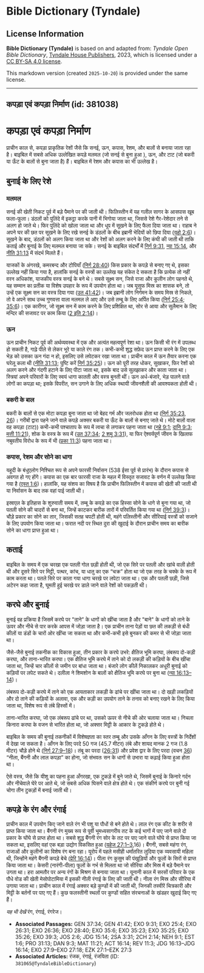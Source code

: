 # Bible Dictionary (Tyndale)

## License Information

**Bible Dictionary (Tyndale)** is based on and adapted from: _Tyndale Open Bible Dictionary_, [Tyndale House Publishers](https://tyndaleopenresources.com/), 2023, which is licensed under a [CC BY-SA 4.0 license](https://creativecommons.org/licenses/by-sa/4.0/legalcode.en).

This markdown version (created `2025-10-20`) is provided under the same license.



--------------------------------

## कपड़ा एवं कपड़ा निर्माण (id: 381038)

कपड़ा एवं कपड़ा निर्माण
=======================

प्राचीन काल से, कपड़ा प्राकृतिक रेशों जैसे कि सनई, ऊन, कपास, रेशम, और बालों से बनाया जाता रहा है। बाइबिल में सबसे अधिक उल्लेखित कपड़े मलमल (जो सनई से बुना हुआ ), ऊन, और टाट (जो बकरी या ऊँट के बालों से बुना जाता है) हैं। बाइबिल में रेशम और कपास का भी उल्लेख है।

बुनाई के लिए रेशे
-----------------

### मलमल

सनई की खेती निकट पूर्व में बड़े पैमाने पर की जाती थी। फिलिस्तीन में यह गलील सागर के आसपास खूब फला\-फूला। डंठलों को पुलिंदे में इकट्ठा करके पानी में भिगोया जाता था, जिससे रेशे गैर\-रेशेदार तने से अलग हो जाते थे। फिर पुलिंदे को खोला जाता था और धूप में सूखने के लिए फैला दिया जाता था। राहाब ने अपने घर की छत पर सूखने के लिए रखे सनई के डंठलों के बीच इब्रानी भेदियों को छिपा दिया ([यहो 2:6](https://ref.ly/Josh2:6))। सूखने के बाद, डंठलों को अलग किया जाता था और रेशों को अलग करने के लिए कंघी की जाती थी ताकि कताई और बुनाई के लिए मलमल बनाया जा सके। सनई के बाइबिल संदर्भों में [निर्ग 9:31](https://ref.ly/Exod9:31), [न्या 15:14](https://ref.ly/Judg15:14), और [नीति 31:13](https://ref.ly/Prov31:13) में संदर्भ मिलते हैं।

याजकों के अंगरखे, कमरबन्द और टोपियाँ ([निर्ग 28:40](https://ref.ly/Exod28:40)) किस प्रकार के कपड़े से बनाए गए थे, इसका उल्लेख नहीं किया गया है, हालांकि सनई के वस्त्रों का उल्लेख यह संकेत दे सकता है कि प्रत्येक तो नहीं वरन अधिकांश, याजकीय वस्त्र सनई के बने थे। सबसे सूक्ष्म सन, जिसे राजा और कुलीन लोग पहनते थे, यह सम्मान का प्रतीक या विशेष उपहार के रूप में उपयोग होता था। जब यूसुफ मिस्र का शासक बने, तो उन्हें एक सूक्ष्म सन का वस्त्र दिया गया ([उत 41:42](https://ref.ly/Gen41:42))। जब इब्रानी लोग निर्गमन के समय मिस्र से निकले, तो वे अपने साथ उच्च गुणवत्ता वाला मलमल ले आए और उसे तम्बू के लिए अर्पित किया ([निर्ग 25:4](https://ref.ly/Exod25:4); [35:6](https://ref.ly/Exod35:6))। एक कारीगर, जो सूक्ष्म सन में काम करने के लिए प्रशिक्षित था, सोर से आया और सुलैमान के लिए मन्दिर की सजावट पर काम किया ([2 इति 2:14](https://ref.ly/2Chr2:14))।

### ऊन

ऊन प्राचीन निकट पूर्व की अर्थव्यवस्था में एक और अत्यंत महत्वपूर्ण रेशा था। ऊन किसी भी रंग में उपलब्ध हो सकती है, गाढ़े पीले से लेकर भूरे या काले रंग तक। कभी\-कभी शुद्ध सफ़ेद ऊन प्राप्त करने के लिए एक भेड़ को उसका ऊन गंदा न हो, इसलिए उसे लपेटकर रखा जाता था। प्राचीन काल में ऊन तैयार करना एक घरेलू कला थी ([नीति 31:13](https://ref.ly/Prov31:13); पुष्टि करें [निर्ग 35:25](https://ref.ly/Exod35:25))। ऊन को पूरी तरह धोकर, सुखाकर, फिर रेशों को अलग करने और गंदगी हटाने के लिए पीटा जाता था, इसके बाद उसे सुलझाकर और काता जाता था। स्त्रियां अपने परिवारों के लिए स्वयं धागा कातती और वस्त्र बुनती थीं। ऊन अर्ध\-बंजारे, भेड़ पालने वाले लोगों का कपड़ा था; इसके विपरीत, सन उगाने के लिए अधिक स्थायी जीवनशैली की आवश्यकता होती थी।

### बकरी के बाल

बकरी के बालों से एक मोटा कपड़ा बुना जाता था जो बेहद गर्म और जलरोधक होता था ([निर्ग 35:23, 26](https://ref.ly/Exod35:23,Exod35:26))। गरीबों द्वारा पहने जाने वाले कपड़े अक्सर बकरी या ऊँट के बालों से बनाए जाते थे। मोटे बालों वाला वह कपड़ा (टाट)) कभी\-कभी पश्चाताप के रूप में त्वचा से लगाकर पहना जाता था ([नहे 9:1](https://ref.ly/Neh9:1); [दानि 9:3](https://ref.ly/Dan9:3); [मत्ती 11:21](https://ref.ly/Matt11:21)), शोक के वस्त्र के रूप में ([उत 37:34](https://ref.ly/Gen37:34); [2 शमू 3:31](https://ref.ly/2Sam3:31)), या फिर ऐश्वर्यपूर्ण जीवन के खिलाफ नबुवतीय विरोध के रूप में भी ([प्रका 11:3](https://ref.ly/Rev11:3)) पहना जाता था।

### कपास, रेशम और सोने का धागा

यहूदी के बंधुएलोग निश्चित रूप से अपने फारसी निर्वासन (538 ईसा पूर्व से प्रारंभ) के दौरान कपास से अवगत हो गए होंगे। कपास का एक बार फारसी राजा के महल में विस्तृत सजावट के वर्णन में उल्लेख किया गया है ([एस्त 1:6](https://ref.ly/Esth1:6))। हालांकि, यह संशय का विषय है कि प्राचीन फिलिस्तीन में कपास की खेती की जाती थी या निर्वासन के बाद तक वहां पाई जाती थी।

इस्राएल के इतिहास के शुरुवाती समय में, तम्बू के कपड़े का एक हिस्सा सोने के धागे से बुना गया था, जो पतली सोने की चादरों से बना था, जिन्हें काटकर बारीक तारों में परिवर्तित किया गया था ([निर्ग 39:3](https://ref.ly/Exod39:3))। चौड़े प्रकार का सोने का तार, जिसकी सतह चपटी होती थी, महंगे पलिस्तीनी और सीरियाई वस्त्रों को सजाने के लिए उपयोग किया जाता था। फरात नदी पर स्थित दुरा की खुदाई के दौरान प्राचीन समय का बारीक सोने का धागा प्राप्त हुआ था।

कताई
----

बाइबिल के समय में एक चरखा एक पतली गोल छड़ी होती थी, जो एक सिरे पर पतली और खांचे वाली होती थी और दूसरे सिरे पर मिट्टी, पत्थर, कांच, या धातु का एक “चक्र” होता था जो एक तरह के चक्के के रूप में काम करता था। पतले सिरे पर काता गया धागा चरखे पर लपेटा जाता था। एक और पतली छड़ी, जिसे अटेरन कहा जाता है, घूमती हुई चरखे पर डाले जाने वाले रेशों को पकड़ती थी।

करघे और बुनाई
-------------

बुनाई वह प्रक्रिया है जिसमें करघे पर "ताने” के धागों को खींचा जाता है और "बाने" के धागों को ताने के ऊपर और नीचे से पार करके आपस में जोड़ा जाता है। एक प्राचीन ताना पेड़ों या छत की लकड़ी से बंधी कीलों या डंडों के चारों ओर खींचा जा सकता था और कभी\-कभी इसे बुनकर की कमर से भी जोड़ा जाता था।

जैसे\-जैसे बुनाई तकनीक का विकास हुआ, तीन प्रकार के करघे उभरे: क्षैतिज भूमि करघा, लंबरूप दो\-कड़ी करघा, और ताना\-भारित करघा। एक क्षैतिज भूमि करघे में ताने को दो लकड़ी की कड़ियों के बीच खींचा जाता था, जिन्हें चार कीलों से जमीन पर बांधा जाता था। बंजारे लोग कीलें निकालकर अधूरी बुनाई को कड़ियों पर लपेट सकते थे। दलीला ने शिमशोन के बालों को क्षैतिज भूमि करघे पर बुना था ([न्या 16:13–14](https://ref.ly/Judg16:13-Judg16:14))।

लंबरूप दो\-कड़ी करघे में ताने को एक आयताकार लकड़ी के ढांचे पर खींचा जाता था। दो खड़ी लकड़ियों और दो ताने की कड़ियों के अलावा, एक और कड़ी का उपयोग ताने के तनाव को बनाए रखने के लिए किया जाता था, विशेष रूप से लंबे हिस्सों में।

ताना\-भारित करघा, जो एक लंबरूप ढांचे पर था, उसको ऊपर से नीचे की ओर चलाया जाता था। निचला किनारा करघा के वजन से भारित होता था, जो अक्सर मिट्टी के आकार के टुकड़े होते थे।

बाइबिल के समय की बुनाई तकनीकों में विशेषज्ञता का स्तर तम्बू और उसके आँगन के लिए वस्त्रों के निर्देशों में देखा जा सकता है। आँगन के लिए परदे 50 गज (45\.7 मीटर) लंबे और शायद मानक 2 गज (1\.8 मीटर) चौड़े होने थे ([निर्ग 27:9–18](https://ref.ly/Exod27:9-Exod27:18))। तंबू का परदा ([26:31](https://ref.ly/Exod26:31)) और प्रवेश द्वार के लिए परदा (वचन [36](https://ref.ly/Exod26:36)) “नीला, बैंगनी और लाल कपड़ा” का होना, जो संभवतः सन के धागों से उभारा या कढ़ाई किया हुआ होता था।

ऐसे वस्त्र, जैसे कि यीशु का पहना हुआ अँगरखा, एक टुकड़े में बुने जाते थे, जिसमें बुनाई के किनारे गर्दन और नीचेवाले घेरे पर आते थे, जो सबसे अधिक घिसने वाले क्षेत्र होते थे। एक संकीर्ण करघे पर बुनी गई चोगा तीन टुकड़ों में बनाई जाती थी।

कपड़े के रंग और रंगाई
---------------------

प्राचीन काल में उपयोग किए जाने वाले रंग भी पशु या पौधों से बने होते थे। लाल रंग एक कीट के शरीर से प्राप्त किया जाता था। बैंगनी रंग मुख्य रूप से पूर्वी भूमध्यसागरीय तट के कई भागों में पाए जाने वाले दो प्रकार के घोंघे से प्राप्त होता था। सबसे शुद्ध बैंगनी रंग सोर के तट पर पाए जाने वाले घोंघे से प्राप्त किया जा सकता था, इसलिए वहां एक बड़ा उद्योग विकसित हुआ ([यहेज 27:1–3](https://ref.ly/Ezek27:1-Ezek27:3),16\)। बैंगनी, सबसे महंगा रंग, राजाओं और कुलीनों का विशेष रंग बना रहा। यूरोप में पहले मसीही धर्मांतरित लुदिया एक व्यवसायी महिला थी, जिन्होंने महंगे बैंगनी कपड़े बेचे ([प्रेरि 16:14](https://ref.ly/Acts16:14))। पीला रंग कुसुम की पंखुड़ियों और फूलों के सिरों से प्राप्त किया जाता था। केसरी (नारंगी\-पीला) फूलों के गर्भ से मिलता था जो सीरिया और मिस्र में बड़े पैमाने पर उगता था। हरा आमतौर पर अन्य रंगों के मिश्रण से बनाया जाता था। यूनानी काल में सरसों परिवार के एक पौधे वोड की खेती मेसोपोटामिया में इसकी नीली रंगाई के लिए की जाती थी। नीला रंग मिस्र और सीरिया में उगाया जाता था। प्राचीन काल में रंगाई अक्सर बड़े कुण्‍डों में की जाती थी, जिनकी तस्वीरें चित्रकारी और मिट्टी के बर्तनों पर पाए गए हैं। कुछ फलस्तीनी स्थलों पर कुण्‍डों सहित संरचनाओं के खंडहर खुदाई किए गए हैं।

*यह भी देखें* रंग, रंगाई, रंगरेज।

* **Associated Passages:** GEN 37:34; GEN 41:42; EXO 9:31; EXO 25:4; EXO 26:31; EXO 26:36; EXO 28:40; EXO 35:6; EXO 35:23; EXO 35:25; EXO 35:26; EXO 39:3; JOS 2:6; JDG 15:14; 2SA 3:31; 2CH 2:14; NEH 9:1; EST 1:6; PRO 31:13; DAN 9:3; MAT 11:21; ACT 16:14; REV 11:3; JDG 16:13–JDG 16:14; EXO 27:9–EXO 27:18; EZK 27:1–EZK 27:3
* **Associated Articles:** रंजक, रंगाई, रंजयिता (ID: `381065@TyndaleBibleDictionary`)

